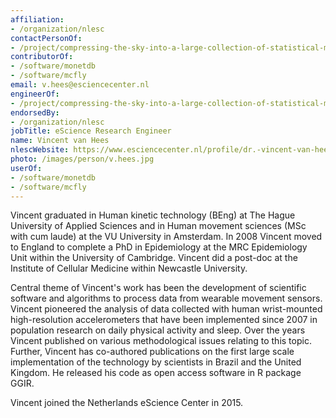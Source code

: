 ```yaml
---
affiliation:
- /organization/nlesc
contactPersonOf:
- /project/compressing-the-sky-into-a-large-collection-of-statistical-models
contributorOf:
- /software/monetdb
- /software/mcfly
email: v.hees@esciencecenter.nl
engineerOf:
- /project/compressing-the-sky-into-a-large-collection-of-statistical-models
endorsedBy:
- /organization/nlesc
jobTitle: eScience Research Engineer
name: Vincent van Hees
nlescWebsite: https://www.esciencecenter.nl/profile/dr.-vincent-van-hees
photo: /images/person/v.hees.jpg
userOf:
- /software/monetdb
- /software/mcfly
---
```

Vincent graduated in Human kinetic technology (BEng) at The Hague University of Applied Sciences and in Human movement sciences (MSc with cum laude) at the VU University in Amsterdam. In 2008 Vincent moved to England to complete a PhD in Epidemiology at the MRC Epidemiology Unit within the University of Cambridge. Vincent did a post-doc at the Institute of Cellular Medicine within Newcastle University.

Central theme of Vincent's work has been the development of scientific software and algorithms to process data from wearable movement sensors. Vincent pioneered the analysis of data collected with human wrist-mounted high-resolution accelerometers that have been implemented since 2007 in population research on daily physical activity and sleep. Over the years Vincent published on various methodological issues relating to this topic. Further, Vincent has co-authored publications on the first large scale implementation of the technology by scientists in Brazil and the United Kingdom. He released his code as open access software in R package GGIR.

Vincent joined the Netherlands eScience Center in 2015.
